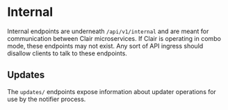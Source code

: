 # Internal

Internal endpoints are underneath `/api/v1/internal` and are meant for
communication between Clair microservices. If Clair is operating in combo mode,
these endpoints may not exist. Any sort of API ingress should disallow clients
to talk to these endpoints.

## Updates

The `updates/` endpoints expose information about updater operations for use by the
notifier process.
